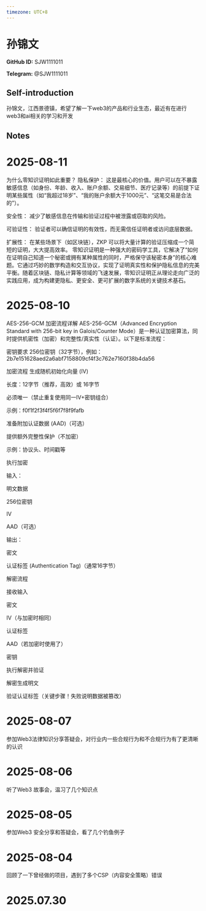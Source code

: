 ```yaml
---
timezone: UTC+8
---
```


# 孙锦文

**GitHub ID:** SJW1111011

**Telegram:** @SJW1111011

## Self-introduction

孙锦文，江西景德镇，希望了解一下web3的产品和行业生态，最近有在进行web3和ai相关的学习和开发

## Notes

<!-- Content_START -->
# 2025-08-11

为什么零知识证明如此重要？
隐私保护： 这是最核心的价值。用户可以在不暴露敏感信息（如身份、年龄、收入、账户余额、交易细节、医疗记录等）的前提下证明某些属性（如“我超过18岁”、“我的账户余额大于1000元”、“这笔交易是合法的”）。

安全性： 减少了敏感信息在传输和验证过程中被泄露或窃取的风险。

可验证性： 验证者可以确信证明的有效性，而无需信任证明者或访问底层数据。

扩展性： 在某些场景下（如区块链），ZKP 可以将大量计算的验证压缩成一个简短的证明，大大提高效率。
零知识证明是一种强大的密码学工具，它解决了“如何在证明自己知道一个秘密或拥有某种属性的同时，严格保守该秘密本身”的核心难题。它通过巧妙的数学构造和交互协议，实现了证明真实性和保护隐私信息的完美平衡。随着区块链、隐私计算等领域的飞速发展，零知识证明正从理论走向广泛的实践应用，成为构建更隐私、更安全、更可扩展的数字系统的关键技术基石。

# 2025-08-10

AES-256-GCM 加密流程详解
AES-256-GCM（Advanced Encryption Standard with 256-bit key in Galois/Counter Mode）是一种认证加密算法，同时提供机密性（加密）和完整性/真实性（认证）。以下是标准流程：

密钥要求
256位密钥（32字节），例如：
2b7e151628aed2a6abf7158809cf4f3c762e7160f38b4da56

加密流程
生成随机初始化向量 (IV)

长度：12字节（推荐，高效）或 16字节

必须唯一（禁止重复使用同一IV+密钥组合）

示例：f0f1f2f3f4f5f6f7f8f9fafb

准备附加认证数据 (AAD)（可选）

提供额外完整性保护（不加密）

示例：协议头、时间戳等

执行加密

输入：

明文数据

256位密钥

IV

AAD（可选）

输出：

密文

认证标签 (Authentication Tag)（通常16字节）

解密流程

接收输入

密文

IV（与加密时相同）

认证标签

AAD（若加密时使用了）

密钥

执行解密并验证

解密生成明文

验证认证标签（关键步骤！失败说明数据被篡改）

# 2025-08-07

参加Web3法律知识分享答疑会，对行业内一些合规行为和不合规行为有了更清晰的认识

# 2025-08-06

听了Web3 故事会，温习了几个知识点

# 2025-08-05

参加Web3 安全分享和答疑会，看了几个钓鱼例子

# 2025-08-04

回顾了一下曾经做的项目，遇到了多个CSP（内容安全策略）错误


# 2025.07.30


<!-- Content_END -->
